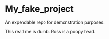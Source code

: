 # My_fake_project
An expendable repo for demonstration purposes.


This read me is dumb. Ross is a poopy head.